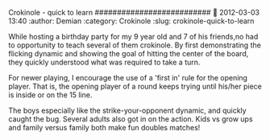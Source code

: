 Crokinole - quick to learn
##########################
:date: 2012-03-03 13:40
:author: Demian
:category: Crokinole
:slug: crokinole-quick-to-learn

While hosting a birthday party for my 9 year old and 7 of his friends,no
had to opportunity to teach several of them crokinole. By first
demonstrating the flicking dynamic and showing the goal of hitting the
center of the board, they quickly understood what was required to take a
turn.

For newer playing, I encourage the use of a 'first in' rule for the
opening player. That is, the opening player of a round keeps trying
until his/her piece is inside or on the 15 line.

The boys especially like the strike-your-opponent dynamic, and quickly
caught the bug. Several adults also got in on the action. Kids vs grow
ups and family versus family both make fun doubles matches!



